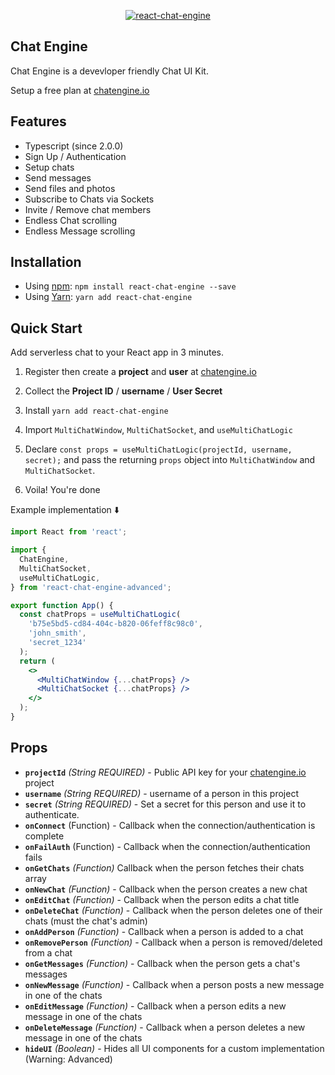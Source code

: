 <p align="center" >
    <p align="center" >
        <a href="https://chatengine.io/">
            <img    
                alt="react-chat-engine" 
                style='max-height: 333px; max-width: 100%;'
                src="https://chat-engine-assets.s3.amazonaws.com/react-chat-engine.gif" 
            />
        </a>
    </p>
</p>

## Chat Engine

Chat Engine is a devevloper friendly Chat UI Kit.

Setup a free plan at [chatengine.io](https://chatengine.io)

## Features

- Typescript (since 2.0.0)
- Sign Up / Authentication
- Setup chats
- Send messages
- Send files and photos
- Subscribe to Chats via Sockets
- Invite / Remove chat members
- Endless Chat scrolling
- Endless Message scrolling

## Installation

- Using [npm](https://www.npmjs.com/#getting-started): `npm install react-chat-engine --save`
- Using [Yarn](https://yarnpkg.com/): `yarn add react-chat-engine`

## Quick Start

Add serverless chat to your React app in 3 minutes.

1. Register then create a **project** and **user** at [chatengine.io](https://chatengine.io)

2. Collect the **Project ID** / **username** / **User Secret**

3. Install `yarn add react-chat-engine`

4. Import `MultiChatWindow`, `MultiChatSocket`, and `useMultiChatLogic`

5. Declare `const props = useMultiChatLogic(projectId, username, secret);` and pass the returning `props` object into `MultiChatWindow` and `MultiChatSocket`.

6. Voila! You're done

Example implementation ⬇️

```jsx
import React from 'react';

import {
  ChatEngine,
  MultiChatSocket,
  useMultiChatLogic,
} from 'react-chat-engine-advanced';

export function App() {
  const chatProps = useMultiChatLogic(
    'b75e5bd5-cd84-404c-b820-06feff8c98c0',
    'john_smith',
    'secret_1234'
  );
  return (
    <>
      <MultiChatWindow {...chatProps} />
      <MultiChatSocket {...chatProps} />
    </>
  );
}
```

## Props

- **`projectId`** _(String REQUIRED)_ - Public API key for your [chatengine.io](https://chatengine.io) project
- **`username`** _(String REQUIRED)_ - username of a person in this project
- **`secret`** _(String REQUIRED)_ - Set a secret for this person and use it to authenticate.
- **`onConnect`** (Function) - Callback when the connection/authentication is complete
- **`onFailAuth`** (Function) - Callback when the connection/authentication fails
- **`onGetChats`** _(Function)_ Callback when the person fetches their chats array
- **`onNewChat`** _(Function)_ - Callback when the person creates a new chat
- **`onEditChat`** _(Function)_ - Callback when the person edits a chat title
- **`onDeleteChat`** _(Function)_ - Callback when the person deletes one of their chats (must the chat's admin)
- **`onAddPerson`** _(Function)_ - Callback when a person is added to a chat
- **`onRemovePerson`** _(Function)_ - Callback when a person is removed/deleted from a chat
- **`onGetMessages`** _(Function)_ - Callback when the person gets a chat's messages
- **`onNewMessage`** _(Function)_ - Callback when a person posts a new message in one of the chats
- **`onEditMessage`** _(Function)_ - Callback when a person edits a new message in one of the chats
- **`onDeleteMessage`** _(Function)_ - Callback when a person deletes a new message in one of the chats
- **`hideUI`** _(Boolean)_ - Hides all UI components for a custom implementation (Warning: Advanced)
